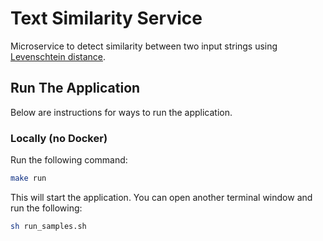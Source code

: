 # Text Similarity Service  
Microservice to detect similarity between two input strings using [Levenschtein distance](https://en.wikipedia.org/wiki/Levenshtein_distance).  

## Run The Application  
Below are instructions for ways to run the application.  

### Locally (no Docker)  
Run the following command:  

```bash  
make run
```

This will start the application. You can open another terminal window and run the following:  

```bash  
sh run_samples.sh
```  
